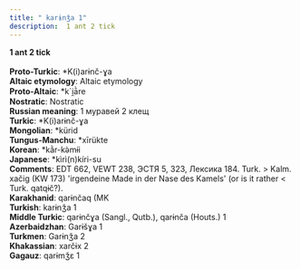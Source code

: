 ```yaml
---
title: " karɨnǯa 1"
description:  1 ant 2 tick
---
```

<strong> 1 ant 2 tick</strong><br><br>
<strong>Proto-Turkic</strong>:  *K(i)arɨnč-ɣa<br>
<strong>Altaic etymology</strong>:  Altaic etymology<br>
<strong> Proto-Altaic</strong>:  *k`i̯ā̀re<br>
<strong>Nostratic</strong>:  Nostratic<br>
<strong>Russian meaning</strong>:  1 муравей 2 клещ<br>
<strong>Turkic</strong>:  *K(i)arɨnč-ɣa<br>
<strong>Mongolian</strong>:  *kürid<br>
<strong>Tungus-Manchu</strong>:  *xīrükte<br>
<strong>Korean</strong>:  *kằr-kǝ̀mɨ́i<br>
<strong>Japanese</strong>:  *kìrì(n)kíri-su<br>
<strong>Comments</strong>:  EDT 662, VEWT 238, ЭСТЯ 5, 323, Лексика 184. Turk. > Kalm. xačig (KW 173) 'irgendeine Made in der Nase des Kamels' (or is it rather < Turk. qatqɨč?).<br>
<strong>Karakhanid</strong>:  qarɨnčaq (MK<br>
<strong>Turkish</strong>:  karɨnǯa 1<br>
<strong>Middle Turkic</strong>:  qarɨnčɣa (Sangl., Qutb.), qarɨnča (Houts.) 1<br>
<strong>Azerbaidzhan</strong>:  Garɨšɣa 1<br>
<strong>Turkmen</strong>:  Garɨnǯa 2<br>
<strong>Khakassian</strong>:  xarčɨx 2<br>
<strong>Gagauz</strong>:  qarɨmǯɛ 1<br>


